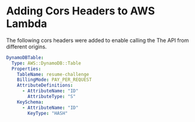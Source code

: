 # Adding Cors Headers to AWS Lambda

The following cors headers were added to enable calling the The API from different origins.

```yaml
DynamoDBTable:
  Type: AWS::DynamoDB::Table
  Properties:
    TableName: resume-challenge
    BillingMode: PAY_PER_REQUEST
    AttributeDefinitions:
      - AttributeName: "ID"
        AttributeType: "S"
    KeySchema:
      - AttributeName: "ID"
        KeyType: "HASH"
```
